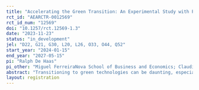 ```yaml
---
title: "Accelerating the Green Transition: An Experimental Study with Portuguese Small Businesses"
rct_id: "AEARCTR-0012569"
rct_id_num: "12569"
doi: "10.1257/rct.12569-1.3"
date: "2023-11-23"
status: "in_development"
jel: "D22, G21, G30, L20, L26, O33, O44, Q52"
start_year: "2024-01-15"
end_year: "2027-05-15"
pi: "Ralph De Haas"
pi_other: "Miguel FerreiraNova School of Business and Economics; Claudia CustodioImperial College London; Matilde FaralliImperial College London"
abstract: "Transitioning to green technologies can be daunting, especially for small and medium-sized enterprises (SMEs). SMEs face several barriers to reducing their energy consumption and carbon emissions: limited access to information and support; a lack of knowledge and expertise; complex regulations; and financial constraints. This project proposes to assess and quantify these individual deterrents and enablers of SMEs' energy efficiency, not in isolation but as part of an integrated framework. To do so, we will conduct a randomized field experiment on a representative sample of Portuguese SMEs. We will investigate whether better information provision, hands-on training, consultancy, and improved access to credit can improve energy efficiency and reduce carbon emissions. We expect these interventions (individually or together) to increase firms’ interest in greener technologies and shift their investment behavior toward such technologies."
layout: registration
---
```


